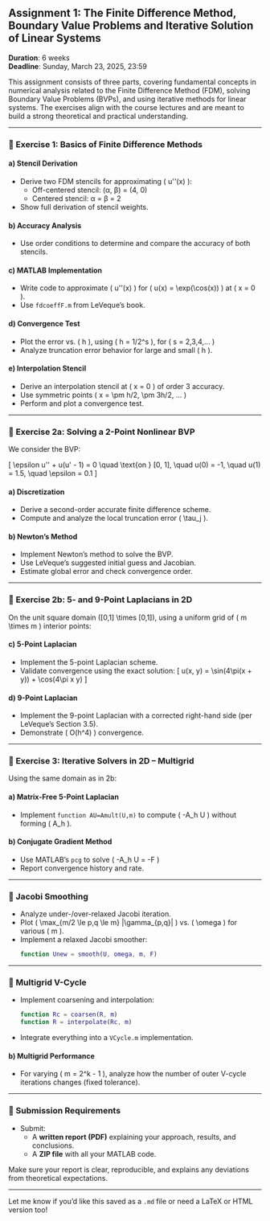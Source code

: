 ## Assignment 1: The Finite Difference Method, Boundary Value Problems and Iterative Solution of Linear Systems

**Duration**: 6 weeks  
**Deadline**: Sunday, March 23, 2025, 23:59

This assignment consists of three parts, covering fundamental concepts in numerical analysis related to the Finite Difference Method (FDM), solving Boundary Value Problems (BVPs), and using iterative methods for linear systems. The exercises align with the course lectures and are meant to build a strong theoretical and practical understanding.

---

### 📌 Exercise 1: Basics of Finite Difference Methods

#### a) Stencil Derivation
- Derive two FDM stencils for approximating \( u''(x) \):
  - Off-centered stencil: (α, β) = (4, 0)
  - Centered stencil: α = β = 2
- Show full derivation of stencil weights.

#### b) Accuracy Analysis
- Use order conditions to determine and compare the accuracy of both stencils.

#### c) MATLAB Implementation
- Write code to approximate \( u''(x) \) for \( u(x) = \exp(\cos(x)) \) at \( x = 0 \).
- Use `fdcoeffF.m` from LeVeque’s book.

#### d) Convergence Test
- Plot the error vs. \( h \), using \( h = 1/2^s \), for \( s = 2,3,4,... \)
- Analyze truncation error behavior for large and small \( h \).

#### e) Interpolation Stencil
- Derive an interpolation stencil at \( x = 0 \) of order 3 accuracy.
- Use symmetric points \( x = \pm h/2, \pm 3h/2, ... \)
- Perform and plot a convergence test.

---

### 📌 Exercise 2a: Solving a 2-Point Nonlinear BVP

We consider the BVP:

\[
\epsilon u'' + u(u' - 1) = 0 \quad \text{on } [0, 1], \quad u(0) = -1, \quad u(1) = 1.5, \quad \epsilon = 0.1
\]

#### a) Discretization
- Derive a second-order accurate finite difference scheme.
- Compute and analyze the local truncation error \( \tau_j \).

#### b) Newton’s Method
- Implement Newton’s method to solve the BVP.
- Use LeVeque’s suggested initial guess and Jacobian.
- Estimate global error and check convergence order.

---

### 📌 Exercise 2b: 5- and 9-Point Laplacians in 2D

On the unit square domain \([0,1] \times [0,1]\), using a uniform grid of \( m \times m \) interior points:

#### c) 5-Point Laplacian
- Implement the 5-point Laplacian scheme.
- Validate convergence using the exact solution:
  \[
  u(x, y) = \sin(4\pi(x + y)) + \cos(4\pi x y)
  \]

#### d) 9-Point Laplacian
- Implement the 9-point Laplacian with a corrected right-hand side (per LeVeque’s Section 3.5).
- Demonstrate \( O(h^4) \) convergence.

---

### 📌 Exercise 3: Iterative Solvers in 2D – Multigrid

Using the same domain as in 2b:

#### a) Matrix-Free 5-Point Laplacian
- Implement `function AU=Amult(U,m)` to compute \( -A_h U \) without forming \( A_h \).

#### b) Conjugate Gradient Method
- Use MATLAB’s `pcg` to solve \( -A_h U = -F \)
- Report convergence history and rate.

---

### 🔄 Jacobi Smoothing

- Analyze under-/over-relaxed Jacobi iteration.
- Plot \( \max_{m/2 \le p,q \le m} |\gamma_{p,q}| \) vs. \( \omega \) for various \( m \).
- Implement a relaxed Jacobi smoother:
  ```matlab
  function Unew = smooth(U, omega, m, F)
  ```

---

### 🔀 Multigrid V-Cycle

- Implement coarsening and interpolation:
  ```matlab
  function Rc = coarsen(R, m)
  function R = interpolate(Rc, m)
  ```
- Integrate everything into a `VCycle.m` implementation.

#### b) Multigrid Performance
- For varying \( m = 2^k - 1 \), analyze how the number of outer V-cycle iterations changes (fixed tolerance).

---

### 📄 Submission Requirements

- Submit:
  - A **written report (PDF)** explaining your approach, results, and conclusions.
  - A **ZIP file** with all your MATLAB code.

Make sure your report is clear, reproducible, and explains any deviations from theoretical expectations.

---

Let me know if you’d like this saved as a `.md` file or need a LaTeX or HTML version too!